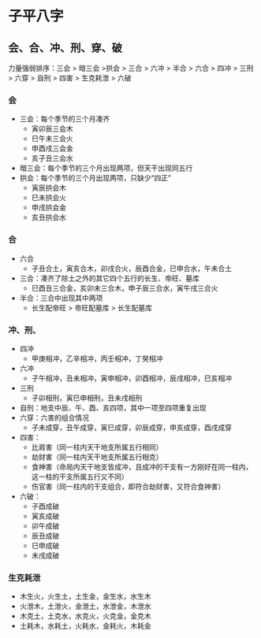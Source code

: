 # 子平八字

## 会、合、冲、刑、穿、破

力量强弱排序：三会 > 暗三会 >拱会 > 三合 > 六冲 > 半合 > 六合 > 四冲 > 三刑 > 六穿 > 自刑 > 四害 > 生克耗泄 > 六破

### 会

- 三会：每个季节的三个月凑齐
  - 寅卯辰三会木
  - 巳午未三会火
  - 申酉戌三会金
  - 亥子丑三会水
- 暗三会：每个季节的三个月出现两项，但天干出现同五行
- 拱会：每个季节的三个月出现两项，只缺少“四正”
  - 寅辰拱会木
  - 巳未拱会火
  - 申戌拱会金
  - 亥丑拱会水

### 合

- 六合
  - 子丑合土，寅亥合木，卯戌合火，辰酉合金，巳申合水，午未合土
- 三合：凑齐了除土之外的其它四个五行的长生、帝旺、墓库
  - 巳酉丑三合金，亥卯未三合木，申子辰三合水，寅午戌三合火
- 半合：三合中出现其中两项
  - 长生配帝旺 > 帝旺配墓库 > 长生配墓库

### 冲、刑、

- 四冲
  - 甲庚相冲，乙辛相冲，丙壬相冲，丁癸相冲
- 六冲
  - 子午相冲，丑未相冲，寅申相冲，卯酉相冲，辰戌相冲，巳亥相冲
- 三刑
  - 子卯相刑，寅巳申相刑，丑未戌相刑
- 自刑：地支中辰、午、酉、亥四项，其中一项至四项重复出现
- 六穿：六害的组合情况
  - 子未成穿，丑午成穿，寅巳成穿，卯辰成穿，申亥成穿，酉戌成穿
- 四害：
  - 比肩害（同一柱内天干地支所属五行相同）
  - 劫财害（同一柱内天干地支所属五行相克）
  - 食神害（命局内天干地支皆成冲，且成冲的干支有一方刚好在同一柱内，这一柱的干支所属五行又不同）
  - 伤官害（同一柱内的干支组合，即符合劫财害，又符合食神害）
- 六破：
  - 子酉成破
  - 寅亥成破
  - 卯午成破
  - 辰丑成破
  - 巳申成破
  - 未戌成破

### 生克耗泄

- 木生火，火生土，土生金，金生水，水生木
- 火泄木，土泄火，金泄土，水泄金，木泄水
- 木克土，土克水，水克火，火克金，金克木
- 土耗木，水耗土，火耗水，金耗火，木耗金